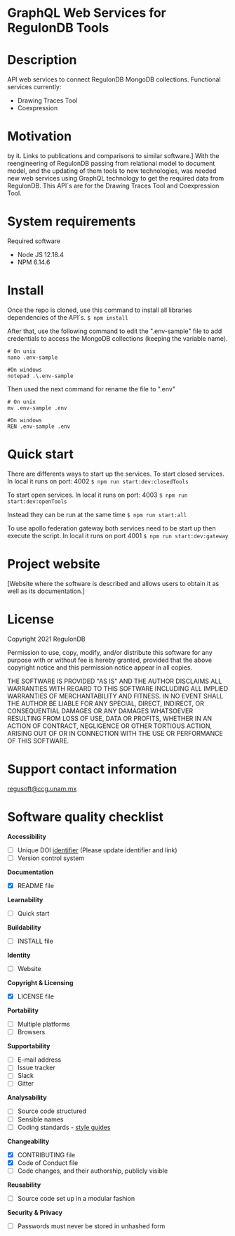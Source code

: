 # GraphQL Web Services for RegulonDB Tools

# Description

API web services to connect RegulonDB MongoDB collections. Functional services currently:
- Drawing Traces Tool 
- Coexpression

# Motivation

by it. Links to publications and comparisons to similar software.]
With the reengineering of RegulonDB passing from relational model to document model, and the updating of them tools to new technologies, was needed new web services using GraphQL technology to get the required data from RegulonDB. This API´s are for the Drawing Traces Tool and Coexpression Tool.


# System requirements

Required software 
- Node JS 12.18.4 
- NPM 6.14.6

# Install 

Once the repo is cloned, use this command  to install all libraries dependencies of the API´s.
`$ npm install`

After that, use the following command to edit the ".env-sample" file to add credentials to access the MongoDB collections (keeping the variable name).
```
# On unix
nano .env-sample

#On windows
notepad .\.env-sample
```
Then used the next command for rename the file to ".env"
```
# On unix
mv .env-sample .env

#On windows
REN .env-sample .env
```


# Quick start

There are differents ways to start up the services.
To start closed services. In local it runs on port: 4002
    `$ npm run start:dev:closedTools`

To start open services. In local it runs on port: 4003
    `$ npm run start:dev:openTools`

Instead they can be run at the same time
    `$ npm run start:all`

To use apollo federation gateway both services need to be start up then execute the script. In local it runs on port 4001
    `$ npm run start:dev:gateway`



# Project website 

[Website where the software is described and allows users to obtain it as well as its documentation.]

# License

Copyright 2021 RegulonDB 

Permission to use, copy, modify, and/or distribute this software for any purpose with or without fee is hereby granted, provided that the above copyright notice and this permission notice appear in all copies.

THE SOFTWARE IS PROVIDED "AS IS" AND THE AUTHOR DISCLAIMS ALL WARRANTIES WITH REGARD TO THIS SOFTWARE INCLUDING ALL IMPLIED WARRANTIES OF MERCHANTABILITY AND FITNESS. IN NO EVENT SHALL THE AUTHOR BE LIABLE FOR ANY SPECIAL, DIRECT, INDIRECT, OR CONSEQUENTIAL DAMAGES OR ANY DAMAGES WHATSOEVER RESULTING FROM LOSS OF USE, DATA OR PROFITS, WHETHER IN AN ACTION OF CONTRACT, NEGLIGENCE OR OTHER TORTIOUS ACTION, ARISING OUT OF OR IN CONNECTION WITH THE USE OR PERFORMANCE OF THIS SOFTWARE.

# Support contact information

regusoft@ccg.unam.mx

# Software quality checklist


**Accessibility**

- [ ] Unique DOI [identifier](http://....) (Please update identifier and link)
- [ ] Version control system

**Documentation**

- [x] README file

**Learnability**

- [ ] Quick start

**Buildability**

- [ ] INSTALL file

**Identity**

- [ ] Website

**Copyright & Licensing**

- [x] LICENSE file

**Portability**

- [ ] Multiple platforms
- [ ] Browsers

**Supportability**

- [ ] E-mail address
- [ ] Issue tracker
- [ ] Slack
- [ ] Gitter

**Analysability**

- [ ] Source code structured
- [ ] Sensible names
- [ ] Coding standards - [style guides](http://google.github.io/styleguide/)

**Changeability**

- [x] CONTRIBUTING file
- [x] Code of Conduct file
- [ ] Code changes, and their authorship, publicly visible

**Reusability**

- [ ] Source code set up in a modular fashion

**Security & Privacy**

- [ ] Passwords must never be stored in unhashed form


